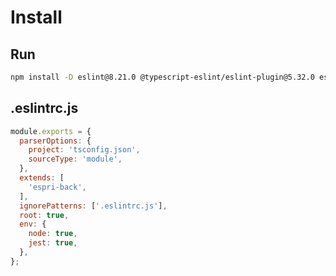 
# Install

## Run

```bash
npm install -D eslint@8.21.0 @typescript-eslint/eslint-plugin@5.32.0 eslint-config-espri-back@0.1.1
```

## .eslintrc.js

```js
module.exports = {
  parserOptions: {
    project: 'tsconfig.json',
    sourceType: 'module',
  },
  extends: [
    'espri-back',
  ],
  ignorePatterns: ['.eslintrc.js'],
  root: true,
  env: {
    node: true,
    jest: true,
  },
};
```